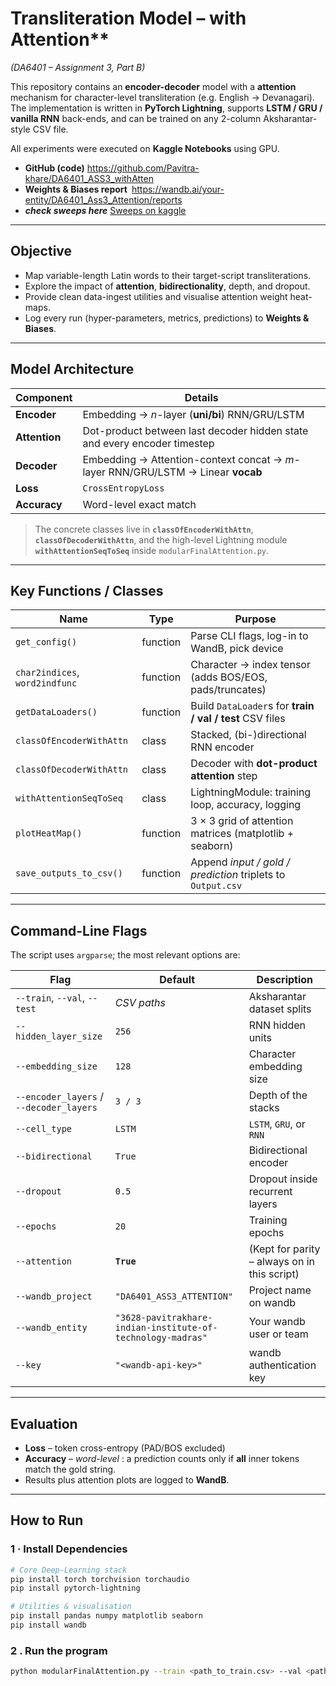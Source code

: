 # Transliteration Model – with Attention**  
*(DA6401 – Assignment 3, Part B)*

This repository contains an **encoder-decoder** model with a **attention** mechanism for character-level transliteration (e.g. English → Devanagari).  
The implementation is written in **PyTorch Lightning**, supports **LSTM / GRU / vanilla RNN** back-ends, and can be trained on any 2-column Aksharantar-style CSV file.

All experiments were executed on **Kaggle Notebooks** using GPU.

* **GitHub (code)** <https://github.com/Pavitra-khare/DA6401_ASS3_withAtten>   
* **Weights & Biases report** <https://wandb.ai/your-entity/DA6401_Ass3_Attention/reports>
* ***check sweeps here*** [Sweeps on kaggle](https://www.kaggle.com/code/pavitrakharecs24m031/notebook4471a34780/notebook?scriptVersionId=240492974)

---

## Objective

* Map variable-length Latin words to their target-script transliterations.
* Explore the impact of **attention**, **bidirectionality**, depth, and dropout.
* Provide clean data-ingest utilities and  visualise attention weight heat-maps.
* Log every run (hyper-parameters, metrics, predictions) to **Weights & Biases**.

---

## Model Architecture

| Component | Details |
|-----------|---------|
| **Encoder** | Embedding → *n*-layer (**uni/bi**) RNN/GRU/LSTM |
| **Attention** | Dot-product between last decoder hidden state and every encoder timestep |
| **Decoder** | Embedding → Attention-context concat → *m*-layer RNN/GRU/LSTM → Linear **vocab** |
| **Loss** | `CrossEntropyLoss` |
| **Accuracy** | Word-level exact match |

> The concrete classes live in **`classOfEncoderWithAttn`**, **`classOfDecoderWithAttn`**, and the high-level Lightning module **`withAttentionSeqToSeq`** inside `modularFinalAttention.py`.

---

##  Key Functions / Classes

| Name | Type | Purpose |
|------|------|---------|
| `get_config()` | function | Parse CLI flags, log-in to WandB, pick device |
| `char2indices`, `word2indfunc` | function | Character → index tensor (adds BOS/EOS, pads/truncates) |
| `getDataLoaders()` | function | Build `DataLoader`s for **train / val / test** CSV files |
| `classOfEncoderWithAttn` | class | Stacked, (bi-)directional RNN encoder |
| `classOfDecoderWithAttn` | class | Decoder with **dot-product attention** step |
| `withAttentionSeqToSeq` | class | LightningModule: training loop, accuracy, logging |
| `plotHeatMap()` | function | 3 × 3 grid of attention matrices (matplotlib + seaborn) |
| `save_outputs_to_csv()` | function | Append *input / gold / prediction* triplets to `Output.csv` |

---

## Command-Line Flags

The script uses `argparse`; the most relevant options are:

| Flag | Default | Description |
|------|---------|-------------|
| `--train`, `--val`, `--test` | *CSV paths* | Aksharantar dataset splits |
| `--hidden_layer_size` | `256` | RNN hidden units |
| `--embedding_size` | `128` | Character embedding size |
| `--encoder_layers` / `--decoder_layers` | `3 / 3` | Depth of the stacks |
| `--cell_type` | `LSTM` | `LSTM`, `GRU`, or `RNN` |
| `--bidirectional` | `True` | Bidirectional encoder |
| `--dropout` | `0.5` | Dropout inside recurrent layers |
| `--epochs` | `20` | Training epochs |
| `--attention` | **`True`** | (Kept for parity – always on in this script) |
| `--wandb_project`    | `"DA6401_ASS3_ATTENTION"`                                  | Project name on wandb                    |
| `--wandb_entity`     | `"3628-pavitrakhare-indian-institute-of-technology-madras"` | Your wandb user or team               |
| `--key`              | `"<wandb-api-key>"`                                      | wandb authentication key                 |

---

## Evaluation

* **Loss** – token cross-entropy (PAD/BOS excluded)  
* **Accuracy** – *word-level* : a prediction counts only if **all** inner tokens match the gold string.  
* Results plus attention plots are logged to **WandB**.

---

## How to Run

### 1 · Install Dependencies

```bash
# Core Deep-Learning stack
pip install torch torchvision torchaudio
pip install pytorch-lightning

# Utilities & visualisation
pip install pandas numpy matplotlib seaborn
pip install wandb

```
### 2 . Run the program
```bash
python modularFinalAttention.py --train <path_to_train.csv> --val <path_to_val.csv> --test <path_to_test.csv>
```
